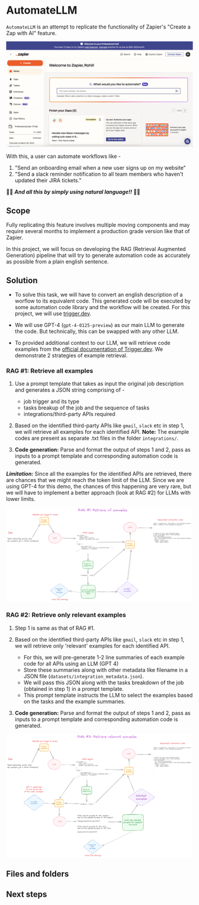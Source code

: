# AutomateLLM

`AutomateLLM` is an attempt to replicate the functionality of Zapier's "Create a Zap with AI" feature.

![Create a Zap with AI](assets/create-a-zap-with-ai.png)

With this, a user can automate workflows like - 
1. "Send an onboarding email when a new user signs up on my website"
2. "Send a slack reminder notification to all team members who haven't updated their JIRA tickets."

🤩🤩 ***And all this by simply using natural language!!*** 🤩🤩

## Scope

Fully replicating this feature involves multiple moving components and may require several months to implement a production grade version like that of Zapier.

In this project, we will focus on developing the RAG (Retrieval Augmented Generation) pipeline that will try to generate automation code as accurately as possible from a plain english sentence.

## Solution
- To solve this task, we will have to convert an english description of a worflow to its equivalent code. This generated code will be executed by some automation code library and the workflow will be created. For this project, we will use [trigger.dev](https://trigger.dev/).

- We will use GPT-4 (`gpt-4-0125-preview`) as our main LLM to generate the code. But technically, this can be swapped with any other LLM.

- To provided additional context to our LLM, we will retrieve code examples from the [official documentation of Trigger.dev](https://trigger.dev/apis). We demonstrate 2 strategies of example retrieval.

### RAG #1: Retrieve all examples

1. Use a prompt template that takes as input the original job description and generates a JSON string comprising of - 
    - job trigger and its type
    - tasks breakup of the job and the sequence of tasks
    - integrations/third-party APIs required

2. Based on the identified third-party APIs like `gmail`, `slack` etc in step 1, we will retrieve all examples for each identified API. **Note:** The example codes are present as separate .txt files in the folder `integrations/`.

3. **Code generation:** Parse and format the output of steps 1 and 2, pass as inputs to a prompt template and corresponding automation code is generated.

***Limitation:*** Since all the examples for the identified APIs are retrieved, there are chances that we might reach the token limit of the LLM. Since we are using GPT-4 for this demo, the chances of this happening are very rare, but we will have to implement a better approach (look at RAG #2) for LLMs with lower limits.

![RAG 1 pipeline](assets/RAG_1_AutomateLLM.png)

### RAG #2: Retrieve only relevant examples

1. Step 1 is same as that of RAG #1.

2. Based on the identified third-party APIs like `gmail`, `slack` etc in step 1, we will retrieve only 'relevant' examples for each identified API.
    - For this, we will pre-generate 1-2 line summaries of each example code for all APIs using an LLM (GPT 4)
    - Store these summaries along with other metadata like filename in a JSON file (`datasets/integration_metadata.json`).
    - We will pass this JSON along with the tasks breakdown of the job (obtained in step 1) in a prompt template.
    - This prompt template instructs the LLM to select the examples based on the tasks and the example summaries.

3. **Code generation:** Parse and format the output of steps 1 and 2, pass as inputs to a prompt template and corresponding automation code is generated.

![RAG 2 pipeline](assets/RAG_2_AutomateLLM.png)

## Files and folders

## Next steps
